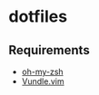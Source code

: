 # dotfiles

## Requirements

* [oh-my-zsh](https://github.com/robbyrussell/oh-my-zsh)
* [Vundle.vim](https://github.com/VundleVim/Vundle.vim)
